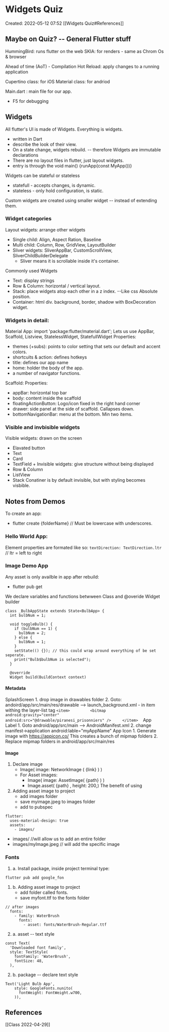# Widgets Quiz
Created: 2022-05-12 07:52
[[Widgets Quiz#References]]

## Maybe on Quiz? -- General Flutter stuff
HummingBird: runs flutter on the web
SKIA: for renders - same as Chrom Os & browser

Ahead of time (AoT) - Compilation
Hot Reload: apply changes to a running application

Cupertino class:   for iOS
Material class:      for andriod

Main.dart : main file for our app. 
- F5 for debugging

## Widgets

All flutter's UI is made of Widgets. Everything is widgets.
- written in Dart
- describe the look of their view.
- On a state change, widgets rebuild. -- therefore Widgets are immutable declarations
- There are no layout files in flutter, just layout widgets. 
- entry is through the void main() {runApp(const MyApp())}

Widgets can be stateful or stateless
- statefull - accepts changes, is dynamic. 
- stateless - only hold configuration, is static. 

Custom widgets are created using smaller widget -- instead of extending them. 

### Widget categories
Layout widgets:  arrange other widgets
- Single child: Align, Aspect Ration, Baseline
- Multi child: Column, Row, GridView, LayoutBuilder
- Sliver widgets: SliverAppBar, CustomScrollView, SliverChildBuilderDelegate
	- Sliver means it is scrollable inside it's container. 

Commonly used Widgets
- Text: display strings
- Row & Column: horizontal / vertical layout.
- Stack: place widgets atop each other in a z index. --Like css Absolute position. 
- Container: html div. background, border, shadow with BoxDecoration widget. 


### Widgets in detail:
Material App:
 import 'package:flutter/material.dart';
 Lets us use AppBar, Scaffold, Listview, StatelessWidget, StatefullWidget
 Properties:  
- themes (+subs): points to color setting that sets our default and accent colors. 
- shortcuits & action: defines hotkeys
- title: defines our app name
- home: holder the body of the app. 
- a number of navigator functions. 

Scaffold:
 Properties:
- appBar: horizontal top bar
- body: content inside the scaffold
- floatingActionButton: Logo/icon fixed in the right hand corner
- drawer: side panel at the side of scaffold. Callapses down. 
- bottomNavigationBar: menu at the bottom. Min two items. 

### Visible and invbisible widgets
Visible widgets: drawn on the screen
- Elavated button
- Text
- Card
- TextField +
Invisible widgets: give structure without being displayed
- Row & Column
- ListView
- Stack
Conatiner is by default invisible, but with styling becomes visbible. 

## Notes from Demos
To create an app:
- flutter create {folderName}  // Must be lowercase with underscores. 

### Hello World App:
Element properties are formated like so:
`textDirection: TextDirection.ltr`  // ltr = left to right

### Image Demo App
Any asset is only availble in app after rebuild:
- flutter pub get

We declare variables and functions betwween Class and @overide Widget builder
```
class _BulbAppState extends State<BulbApp> {
  int bulbNum = 1;

  void toggleBulb() {
    if (bulbNum == 1) {
      bulbNum = 2;
    } else {
      bulbNum = 1;
    }
    setState(() {}); // this could wrap around everything of be set seperate.
    print("Bulb$bulbNum is selected");
  }

  @override
  Widget build(BuildContext context)
```

#### Metadata
SplashScreen
	1. drop image in drawables folder
	2. Goto: andoird/app/src/main/res/drawable --> launch_background.xml
		- in item withing the layer-list tag
		```<item>
		        <bitmap
		            android:gravity="center"
		            android:src="@drawable/piranesi_prisonniers" />
		    </item>```    
App Label
	1. Goto android/app/src/main --> AndroidManifest.xml
	2. change manifest->application android:lable="myAppName"
App Icon
	1. Generate image with https://appicon.co/  This creates a bunch of mipmap folders
	2. Replace mipmap folders in android/app/src/main/res

#### Image
1.  Declare image
	- Image( image: NetworkImage ( {link} ) )
	- For Asset images:
		- Image( image: AssetImage( {path} ) )
		- Image.asset( {path} , height: 200,)
The benefit of using 
2.  Adding asset image to project
	- add images folder
	- save myimage.jpeg to images folder
	- add to pubspec
```
flutter:
  uses-material-design: true
  assets:
    - images/
```
- images/                            //will allow us to add an entire folder
- images/myImage.jpeg    // will add the specific image

### Fonts
1. a. Install package, inside project terminal type: 
````
flutter pub add google_fon
````
1. b.  Adding asset image to project
	- add folder called fonts. 
	- save myfont.ttf to the fonts folder
```
// after images
  fonts:
    - family: WaterBrush
      fonts:
        - asset: fonts/WaterBrush-Regular.ttf
```
2. a. asset -- text style
```
const Text(
  'Downloaded font family',
  style: TextStyle(
	fontFamily: 'WaterBrush',
	fontSize: 48,
  ),
```
2. b. package -- declare text style
```
Text('Light Bulb App',
	style: GoogleFonts.nunito(
	  fontWeight: FontWeight.w700,
	)),
```




## References
[[Class 2022-04-29]]
